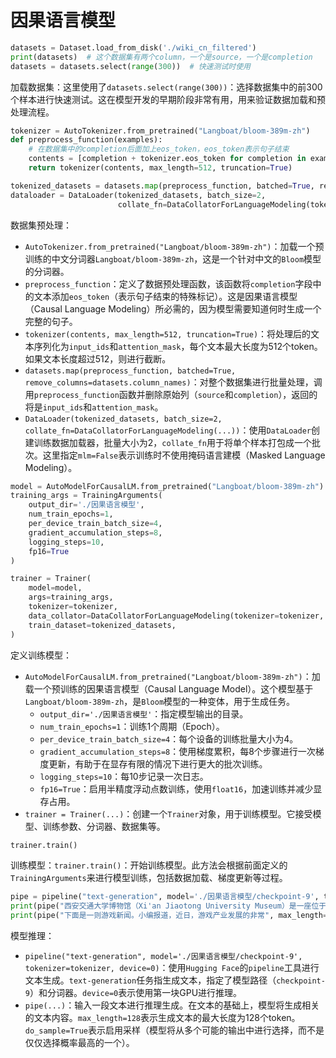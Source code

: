 # 因果语言模型

```python
datasets = Dataset.load_from_disk('./wiki_cn_filtered')
print(datasets)  # 这个数据集有两个column，一个是source，一个是completion
datasets = datasets.select(range(300))  # 快速测试时使用
```

加载数据集：这里使用了`datasets.select(range(300))`：选择数据集中的前300个样本进行快速测试。这在模型开发的早期阶段非常有用，用来验证数据加载和预处理流程。

```python
tokenizer = AutoTokenizer.from_pretrained("Langboat/bloom-389m-zh")
def preprocess_function(examples):
    # 在数据集中的completion后面加上eos_token，eos_token表示句子结束
    contents = [completion + tokenizer.eos_token for completion in examples["completion"]]
    return tokenizer(contents, max_length=512, truncation=True)

tokenized_datasets = datasets.map(preprocess_function, batched=True, remove_columns=datasets.column_names)  # source、completion ----> input_ids、attention_mask
dataloader = DataLoader(tokenized_datasets, batch_size=2,
                        collate_fn=DataCollatorForLanguageModeling(tokenizer=tokenizer, mlm=False))  # mlm=True表示使用Masked Language Modeling
```

数据集预处理：

- `AutoTokenizer.from_pretrained("Langboat/bloom-389m-zh")`：加载一个预训练的中文分词器`Langboat/bloom-389m-zh`，这是一个针对中文的`Bloom`模型的分词器。
- `preprocess_function`：定义了数据预处理函数，该函数将`completion`字段中的文本添加`eos_token`（表示句子结束的特殊标记）。这是因果语言模型（Causal Language Modeling）所必需的，因为模型需要知道何时生成一个完整的句子。
- `tokenizer(contents, max_length=512, truncation=True)`：将处理后的文本序列化为`input_ids`和`attention_mask`，每个文本最大长度为512个token。如果文本长度超过512，则进行截断。
- `datasets.map(preprocess_function, batched=True, remove_columns=datasets.column_names)`：对整个数据集进行批量处理，调用`preprocess_function`函数并删除原始列（`source`和`completion`），返回的将是`input_ids`和`attention_mask`。
- `DataLoader(tokenized_datasets, batch_size=2, collate_fn=DataCollatorForLanguageModeling(...))`：使用`DataLoader`创建训练数据加载器，批量大小为2，`collate_fn`用于将单个样本打包成一个批次。这里指定`mlm=False`表示训练时不使用掩码语言建模（Masked Language Modeling）。

```python
model = AutoModelForCausalLM.from_pretrained("Langboat/bloom-389m-zh")
training_args = TrainingArguments(
    output_dir='./因果语言模型',
    num_train_epochs=1,
    per_device_train_batch_size=4,
    gradient_accumulation_steps=8,
    logging_steps=10,
    fp16=True
)

trainer = Trainer(
    model=model,
    args=training_args,
    tokenizer=tokenizer,
    data_collator=DataCollatorForLanguageModeling(tokenizer=tokenizer, mlm=False),
    train_dataset=tokenized_datasets,
)
```

定义训练模型：

- `AutoModelForCausalLM.from_pretrained("Langboat/bloom-389m-zh")`：加载一个预训练的因果语言模型（Causal Language Model）。这个模型基于`Langboat/bloom-389m-zh`，是`Bloom`模型的一种变体，用于生成任务。
  - `output_dir='./因果语言模型'`：指定模型输出的目录。
  - `num_train_epochs=1`：训练1个周期（Epoch）。
  - `per_device_train_batch_size=4`：每个设备的训练批量大小为4。
  - `gradient_accumulation_steps=8`：使用梯度累积，每8个步骤进行一次梯度更新，有助于在显存有限的情况下进行更大的批次训练。
  - `logging_steps=10`：每10步记录一次日志。
  - `fp16=True`：启用半精度浮动点数训练，使用`float16`，加速训练并减少显存占用。
- `trainer = Trainer(...)`：创建一个`Trainer`对象，用于训练模型。它接受模型、训练参数、分词器、数据集等。

```python
trainer.train()
```

训练模型：`trainer.train()`：开始训练模型。此方法会根据前面定义的`TrainingArguments`来进行模型训练，包括数据加载、梯度更新等过程。

```python
pipe = pipeline("text-generation", model='./因果语言模型/checkpoint-9', tokenizer=tokenizer, device=0)  # 可以model直接写model，也可以写训练好的checkpoint路径
print(pipe("西安交通大学博物馆（Xi'an Jiaotong University Museum）是一座位于西安", max_length=128, do_sample=True))
print(pipe("下面是一则游戏新闻。小编报道，近日，游戏产业发展的非常", max_length=128, do_sample=True))
```

模型推理：

- `pipeline("text-generation", model='./因果语言模型/checkpoint-9', tokenizer=tokenizer, device=0)`：使用`Hugging Face`的`pipeline`工具进行文本生成。`text-generation`任务指生成文本，指定了模型路径（`checkpoint-9`）和分词器。`device=0`表示使用第一块GPU进行推理。
- `pipe(...)`：输入一段文本进行推理生成。在文本的基础上，模型将生成相关的文本内容。`max_length=128`表示生成文本的最大长度为128个token。`do_sample=True`表示启用采样（模型将从多个可能的输出中进行选择，而不是仅仅选择概率最高的一个）。
